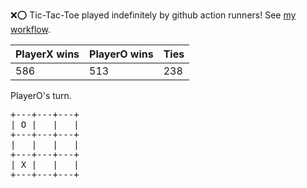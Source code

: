 :x::o: Tic-Tac-Toe played indefinitely by github action runners! See [my workflow](.github/workflows/play.yaml).

|PlayerX wins|PlayerO wins|Ties|
|-|-|-|
|586|513|238|

PlayerO's turn.

<pre>
+---+---+---+
| O |   |   |
+---+---+---+
|   |   |   |
+---+---+---+
| X |   |   |
+---+---+---+
</pre>